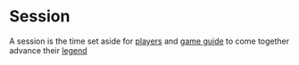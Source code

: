# Session

A session is the time set aside for [players](Definitions/Player) and [game guide](Definitions/Game_Guide) to come together advance their [legend](Definitions/Legend)
